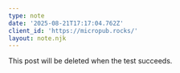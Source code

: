 ```yaml
---
type: note
date: '2025-08-21T17:17:04.762Z'
client_id: 'https://micropub.rocks/'
layout: note.njk
---
```

This post will be deleted when the test succeeds.
